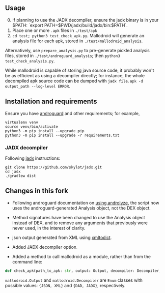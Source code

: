 ## Usage

0. If planning to use the JADX decompiler, ensure the jadx binary is in your $PATH: `export PATH=$PWD/jadx/build/jadx/bin:$PATH`.
1. Place one or more `.apk` files in `./test/apk`
2. `cd test; python3 test_check_apk.py`. Mallodroid will generate an analysis file for each apk, stored in `./test/mallodroid_analysis`.

Alternatively, use `prepare_analysis.py` to pre-generate pickled analysis files, stored in `./test/androguard_analysis`; then `python3 test_check_analysis.py`.

While mallodroid is capable of storing java source code, it probably won't be as efficient as using a decompiler directly; for instance, the whole decompiled apk source code can be dumped with `jadx file.apk -d output_path --log-level ERROR`.

## Installation and requirements

Ensure you have [androguard](https://androguard.readthedocs.io/en/latest/intro/installation.html) and other requirements; for example,

```shell
virtualenv venv
source venv/bin/activate
python3 -m pip install --upgrade pip
python3 -m pip install --upgrade -r requirements.txt
```

### JADX decompiler

Following [jadx](https://github.com/skylot/jadx) instructions:

```shell
git clone https://github.com/skylot/jadx.git
cd jadx
./gradlew dist
```

## Changes in this fork

* Following androguard documentation on [using androlyze](https://androguard.readthedocs.io/en/latest/intro/gettingstarted.html#using-androlyze-and-the-python-api), the script now uses the androguard-generated Analysis object, not the DEX object.

* Method signatures have been changed to use the Analysis object instead of DEX, and to remove any arguments that previously were never used, in the interest of clarity.

* json output generated from XML using [xmltodict](https://github.com/martinblech/xmltodict).

* Added JADX decompiler option.

* Added a method to call mallodroid as a module, rather than from the command line:

```python
def check_apk(path_to_apk: str, output: Output, decompiler: Decompiler, store_source:bool =False):
```

`mallodroid.Output` and `mallodroid.Decompiler` are `Enum` classes with possible values: `{JSON, XML}` and `{DAD, JADX}`, respectively.

